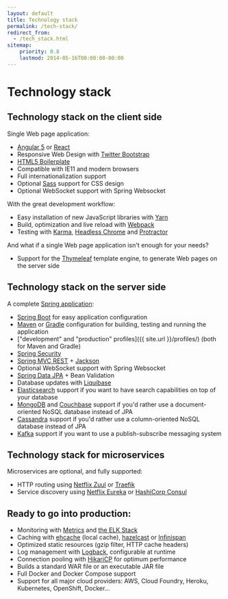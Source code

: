 ```yaml
---
layout: default
title: Technology stack
permalink: /tech-stack/
redirect_from:
  - /tech_stack.html
sitemap:
    priority: 0.8
    lastmod: 2014-05-16T00:00:00-00:00
---
```


# <i class="fa fa-stack-overflow"></i> Technology stack

## Technology stack on the client side

Single Web page application:

*   [Angular 5](https://angular.io/) or [React](https://reactjs.org/)
*   Responsive Web Design with [Twitter Bootstrap](http://getbootstrap.com/)
*   [HTML5 Boilerplate](http://html5boilerplate.com/)
*   Compatible with IE11 and modern browsers
*   Full internationalization support
*   Optional [Sass](https://www.npmjs.com/package/node-sass) support for CSS design
*   Optional WebSocket support with Spring Websocket

With the great development workflow:

*   Easy installation of new JavaScript libraries with [Yarn](https://yarnpkg.com/)
*   Build, optimization and live reload with [Webpack](https://webpack.js.org/)
*   Testing with [Karma](http://karma-runner.github.io/), [Headless Chrome](https://github.com/GoogleChrome/puppeteer) and [Protractor](http://www.protractortest.org)

And what if a single Web page application isn't enough for your needs?

*   Support for the [Thymeleaf](http://www.thymeleaf.org/) template engine, to generate Web pages on the server side

## Technology stack on the server side

A complete [Spring application](http://spring.io/):

*   [Spring Boot](http://projects.spring.io/spring-boot/) for easy application configuration
*   [Maven](http://maven.apache.org/) or [Gradle](http://www.gradle.org/) configuration for building, testing and running the application
*   ["development" and "production" profiles]({{ site.url }}/profiles/) (both for Maven and Gradle)
*   [Spring Security](http://docs.spring.io/spring-security/site/index.html)
*   [Spring MVC REST](http://spring.io/guides/gs/rest-service/) + [Jackson](https://github.com/FasterXML/jackson)
*   Optional WebSocket support with Spring Websocket
*   [Spring Data JPA](http://projects.spring.io/spring-data-jpa/) + Bean Validation
*   Database updates with [Liquibase](http://www.liquibase.org/)
*   [Elasticsearch](https://github.com/elastic/elasticsearch) support if you want to have search capabilities on top of your database
*   [MongoDB](http://www.mongodb.org) and [Couchbase](https://www.couchbase.com) support if you'd rather use a document-oriented NoSQL database instead of JPA
*   [Cassandra](http://cassandra.apache.org/) support if you'd rather use a column-oriented NoSQL database instead of JPA
*   [Kafka](http://kafka.apache.org/) support if you want to use a publish-subscribe messaging system

## Technology stack for microservices

Microservices are optional, and fully supported:

* HTTP routing using [Netflix Zuul](https://github.com/Netflix/zuul) or [Traefik](https://traefik.io/)
* Service discovery using [Netflix Eureka](https://github.com/Netflix/eureka) or [HashiCorp Consul](https://www.consul.io/)

## Ready to go into production:

*   Monitoring with [Metrics](http://metrics.dropwizard.io/) and [the ELK Stack](https://www.elastic.co/products)
*   Caching with [ehcache](http://ehcache.org/) (local cache), [hazelcast](http://www.hazelcast.com/) or [Infinispan](http://infinispan.org/)
*   Optimized static resources (gzip filter, HTTP cache headers)
*   Log management with [Logback](http://logback.qos.ch/), configurable at runtime
*   Connection pooling with [HikariCP](https://github.com/brettwooldridge/HikariCP) for optimum performance
*   Builds a standard WAR file or an executable JAR file
*   Full Docker and Docker Compose support
*   Support for all major cloud providers: AWS, Cloud Foundry, Heroku, Kubernetes, OpenShift, Docker...
